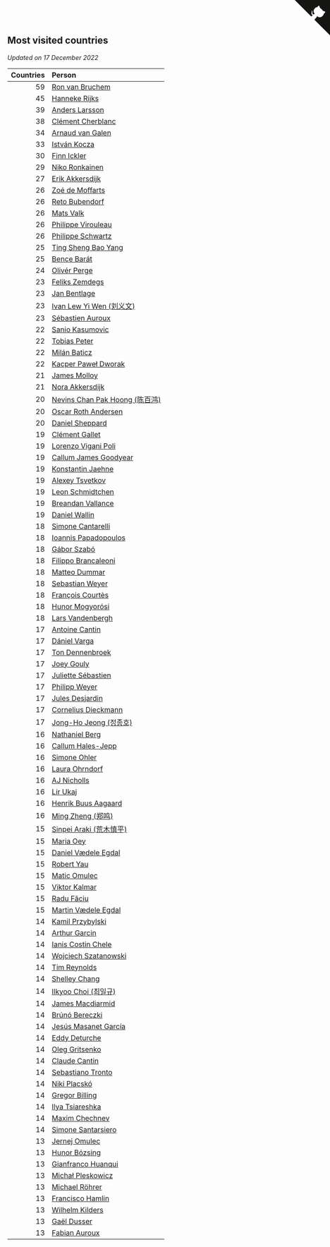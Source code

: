 ## Most visited countries

*Updated on 17 December 2022*

| Countries | Person |
| ---: | :--- |
| 59 | [Ron van Bruchem](https://www.worldcubeassociation.org/persons/2003BRUC01) |
| 45 | [Hanneke Rijks](https://www.worldcubeassociation.org/persons/2008RIJK01) |
| 39 | [Anders Larsson](https://www.worldcubeassociation.org/persons/2003LARS01) |
| 38 | [Clément Cherblanc](https://www.worldcubeassociation.org/persons/2014CHER05) |
| 34 | [Arnaud van Galen](https://www.worldcubeassociation.org/persons/2006GALE01) |
| 33 | [István Kocza](https://www.worldcubeassociation.org/persons/2005KOCZ01) |
| 30 | [Finn Ickler](https://www.worldcubeassociation.org/persons/2012ICKL01) |
| 29 | [Niko Ronkainen](https://www.worldcubeassociation.org/persons/2010RONK01) |
| 27 | [Erik Akkersdijk](https://www.worldcubeassociation.org/persons/2005AKKE01) |
| 26 | [Zoé de Moffarts](https://www.worldcubeassociation.org/persons/2010MOFF02) |
| 26 | [Reto Bubendorf](https://www.worldcubeassociation.org/persons/2012BUBE01) |
| 26 | [Mats Valk](https://www.worldcubeassociation.org/persons/2007VALK01) |
| 26 | [Philippe Virouleau](https://www.worldcubeassociation.org/persons/2008VIRO01) |
| 26 | [Philippe Schwartz](https://www.worldcubeassociation.org/persons/2018SCHW02) |
| 25 | [Ting Sheng Bao Yang](https://www.worldcubeassociation.org/persons/2008BAOY01) |
| 25 | [Bence Barát](https://www.worldcubeassociation.org/persons/2008BARA01) |
| 24 | [Olivér Perge](https://www.worldcubeassociation.org/persons/2007PERG01) |
| 23 | [Feliks Zemdegs](https://www.worldcubeassociation.org/persons/2009ZEMD01) |
| 23 | [Jan Bentlage](https://www.worldcubeassociation.org/persons/2010BENT01) |
| 23 | [Ivan Lew Yi Wen (刘义文)](https://www.worldcubeassociation.org/persons/2012WENI01) |
| 23 | [Sébastien Auroux](https://www.worldcubeassociation.org/persons/2008AURO01) |
| 22 | [Sanio Kasumovic](https://www.worldcubeassociation.org/persons/2009KASU01) |
| 22 | [Tobias Peter](https://www.worldcubeassociation.org/persons/2014PETE03) |
| 22 | [Milán Baticz](https://www.worldcubeassociation.org/persons/2005BATI01) |
| 22 | [Kacper Paweł Dworak](https://www.worldcubeassociation.org/persons/2020DWOR01) |
| 21 | [James Molloy](https://www.worldcubeassociation.org/persons/2011MOLL01) |
| 21 | [Nora Akkersdijk](https://www.worldcubeassociation.org/persons/2009CHRI03) |
| 20 | [Nevins Chan Pak Hoong (陈百鸿)](https://www.worldcubeassociation.org/persons/2010CHAN20) |
| 20 | [Oscar Roth Andersen](https://www.worldcubeassociation.org/persons/2008ANDE02) |
| 20 | [Daniel Sheppard](https://www.worldcubeassociation.org/persons/2009SHEP01) |
| 19 | [Clément Gallet](https://www.worldcubeassociation.org/persons/2004GALL02) |
| 19 | [Lorenzo Vigani Poli](https://www.worldcubeassociation.org/persons/2007POLI01) |
| 19 | [Callum James Goodyear](https://www.worldcubeassociation.org/persons/2012GOOD02) |
| 19 | [Konstantin Jaehne](https://www.worldcubeassociation.org/persons/2015JAEH01) |
| 19 | [Alexey Tsvetkov](https://www.worldcubeassociation.org/persons/2017TSVE02) |
| 19 | [Leon Schmidtchen](https://www.worldcubeassociation.org/persons/2010SCHM01) |
| 19 | [Breandan Vallance](https://www.worldcubeassociation.org/persons/2007VALL01) |
| 19 | [Daniel Wallin](https://www.worldcubeassociation.org/persons/2013WALL03) |
| 18 | [Simone Cantarelli](https://www.worldcubeassociation.org/persons/2012CANT02) |
| 18 | [Ioannis Papadopoulos](https://www.worldcubeassociation.org/persons/2013PAPA01) |
| 18 | [Gábor Szabó](https://www.worldcubeassociation.org/persons/2005SZAB02) |
| 18 | [Filippo Brancaleoni](https://www.worldcubeassociation.org/persons/2008BRAN01) |
| 18 | [Matteo Dummar](https://www.worldcubeassociation.org/persons/2017DUMM01) |
| 18 | [Sebastian Weyer](https://www.worldcubeassociation.org/persons/2010WEYE02) |
| 18 | [François Courtès](https://www.worldcubeassociation.org/persons/2008COUR01) |
| 18 | [Hunor Mogyorósi](https://www.worldcubeassociation.org/persons/2015MOGY01) |
| 18 | [Lars Vandenbergh](https://www.worldcubeassociation.org/persons/2003VAND01) |
| 17 | [Antoine Cantin](https://www.worldcubeassociation.org/persons/2010CANT02) |
| 17 | [Dániel Varga](https://www.worldcubeassociation.org/persons/2008VARG01) |
| 17 | [Ton Dennenbroek](https://www.worldcubeassociation.org/persons/2003DENN01) |
| 17 | [Joey Gouly](https://www.worldcubeassociation.org/persons/2007GOUL01) |
| 17 | [Juliette Sébastien](https://www.worldcubeassociation.org/persons/2014SEBA01) |
| 17 | [Philipp Weyer](https://www.worldcubeassociation.org/persons/2010WEYE01) |
| 17 | [Jules Desjardin](https://www.worldcubeassociation.org/persons/2010DESJ01) |
| 17 | [Cornelius Dieckmann](https://www.worldcubeassociation.org/persons/2009DIEC01) |
| 17 | [Jong-Ho Jeong (정종호)](https://www.worldcubeassociation.org/persons/2008JONG03) |
| 16 | [Nathaniel Berg](https://www.worldcubeassociation.org/persons/2012BERG04) |
| 16 | [Callum Hales-Jepp](https://www.worldcubeassociation.org/persons/2012HALE01) |
| 16 | [Simone Ohler](https://www.worldcubeassociation.org/persons/2014OHLE01) |
| 16 | [Laura Ohrndorf](https://www.worldcubeassociation.org/persons/2009OHRN01) |
| 16 | [AJ Nicholls](https://www.worldcubeassociation.org/persons/2015NICH04) |
| 16 | [Lir Ukaj](https://www.worldcubeassociation.org/persons/2016UKAJ01) |
| 16 | [Henrik Buus Aagaard](https://www.worldcubeassociation.org/persons/2006BUUS01) |
| 16 | [Ming Zheng (郑鸣)](https://www.worldcubeassociation.org/persons/2009ZHEN11) |
| 15 | [Sinpei Araki (荒木慎平)](https://www.worldcubeassociation.org/persons/2006ARAK01) |
| 15 | [Maria Oey](https://www.worldcubeassociation.org/persons/2007OEYM01) |
| 15 | [Daniel Vædele Egdal](https://www.worldcubeassociation.org/persons/2013EGDA01) |
| 15 | [Robert Yau](https://www.worldcubeassociation.org/persons/2009YAUR01) |
| 15 | [Matic Omulec](https://www.worldcubeassociation.org/persons/2010OMUL02) |
| 15 | [Viktor Kalmar](https://www.worldcubeassociation.org/persons/2011KALM01) |
| 15 | [Radu Făciu](https://www.worldcubeassociation.org/persons/2009FACI01) |
| 15 | [Martin Vædele Egdal](https://www.worldcubeassociation.org/persons/2013EGDA02) |
| 14 | [Kamil Przybylski](https://www.worldcubeassociation.org/persons/2016PRZY01) |
| 14 | [Arthur Garcin](https://www.worldcubeassociation.org/persons/2014GARC27) |
| 14 | [Ianis Costin Chele](https://www.worldcubeassociation.org/persons/2021CHEL01) |
| 14 | [Wojciech Szatanowski](https://www.worldcubeassociation.org/persons/2011SZAT01) |
| 14 | [Tim Reynolds](https://www.worldcubeassociation.org/persons/2005REYN01) |
| 14 | [Shelley Chang](https://www.worldcubeassociation.org/persons/2004CHAN04) |
| 14 | [Ilkyoo Choi (최일규)](https://www.worldcubeassociation.org/persons/2008CHOI04) |
| 14 | [James Macdiarmid](https://www.worldcubeassociation.org/persons/2015MACD03) |
| 14 | [Brúnó Bereczki](https://www.worldcubeassociation.org/persons/2008BERE01) |
| 14 | [Jesús Masanet García](https://www.worldcubeassociation.org/persons/2004MASA01) |
| 14 | [Eddy Deturche](https://www.worldcubeassociation.org/persons/2014DETU01) |
| 14 | [Oleg Gritsenko](https://www.worldcubeassociation.org/persons/2011GRIT01) |
| 14 | [Claude Cantin](https://www.worldcubeassociation.org/persons/2012CANT01) |
| 14 | [Sebastiano Tronto](https://www.worldcubeassociation.org/persons/2011TRON02) |
| 14 | [Niki Placskó](https://www.worldcubeassociation.org/persons/2008PLAC01) |
| 14 | [Gregor Billing](https://www.worldcubeassociation.org/persons/2012BILL01) |
| 14 | [Ilya Tsiareshka](https://www.worldcubeassociation.org/persons/2012TERE01) |
| 14 | [Maxim Chechnev](https://www.worldcubeassociation.org/persons/2011CHEC01) |
| 14 | [Simone Santarsiero](https://www.worldcubeassociation.org/persons/2009SANT01) |
| 13 | [Jernej Omulec](https://www.worldcubeassociation.org/persons/2010OMUL01) |
| 13 | [Hunor Bózsing](https://www.worldcubeassociation.org/persons/2009BOZS01) |
| 13 | [Gianfranco Huanqui](https://www.worldcubeassociation.org/persons/2013HUAN29) |
| 13 | [Michał Pleskowicz](https://www.worldcubeassociation.org/persons/2009PLES01) |
| 13 | [Michael Röhrer](https://www.worldcubeassociation.org/persons/2009ROHR01) |
| 13 | [Francisco Hamlin](https://www.worldcubeassociation.org/persons/2012HAML01) |
| 13 | [Wilhelm Kilders](https://www.worldcubeassociation.org/persons/2010KILD02) |
| 13 | [Gaël Dusser](https://www.worldcubeassociation.org/persons/2007DUSS01) |
| 13 | [Fabian Auroux](https://www.worldcubeassociation.org/persons/2009AURO01) |


<a href="https://github.com/JustinTimeCuber/wca_statistics" class="github-corner" aria-label="View source on Github"><svg width="80" height="80" viewBox="0 0 250 250" style="fill:#151513; color:#fff; position: absolute; top: 0; border: 0; right: 0;" aria-hidden="true"><path d="M0,0 L115,115 L130,115 L142,142 L250,250 L250,0 Z"></path><path d="M128.3,109.0 C113.8,99.7 119.0,89.6 119.0,89.6 C122.0,82.7 120.5,78.6 120.5,78.6 C119.2,72.0 123.4,76.3 123.4,76.3 C127.3,80.9 125.5,87.3 125.5,87.3 C122.9,97.6 130.6,101.9 134.4,103.2" fill="currentColor" style="transform-origin: 130px 106px;" class="octo-arm"></path><path d="M115.0,115.0 C114.9,115.1 118.7,116.5 119.8,115.4 L133.7,101.6 C136.9,99.2 139.9,98.4 142.2,98.6 C133.8,88.0 127.5,74.4 143.8,58.0 C148.5,53.4 154.0,51.2 159.7,51.0 C160.3,49.4 163.2,43.6 171.4,40.1 C171.4,40.1 176.1,42.5 178.8,56.2 C183.1,58.6 187.2,61.8 190.9,65.4 C194.5,69.0 197.7,73.2 200.1,77.6 C213.8,80.2 216.3,84.9 216.3,84.9 C212.7,93.1 206.9,96.0 205.4,96.6 C205.1,102.4 203.0,107.8 198.3,112.5 C181.9,128.9 168.3,122.5 157.7,114.1 C157.9,116.9 156.7,120.9 152.7,124.9 L141.0,136.5 C139.8,137.7 141.6,141.9 141.8,141.8 Z" fill="currentColor" class="octo-body"></path></svg></a><style>.github-corner:hover .octo-arm{animation:octocat-wave 560ms ease-in-out}@keyframes octocat-wave{0%,100%{transform:rotate(0)}20%,60%{transform:rotate(-25deg)}40%,80%{transform:rotate(10deg)}}@media (max-width:500px){.github-corner:hover .octo-arm{animation:none}.github-corner .octo-arm{animation:octocat-wave 560ms ease-in-out}}</style>
